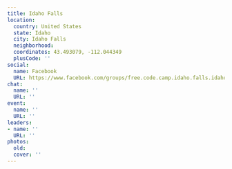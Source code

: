 ```yaml
---
title: Idaho Falls
location:
  country: United States
  state: Idaho
  city: Idaho Falls
  neighborhood: 
  coordinates: 43.493079, -112.044349
  plusCode: ''
social:
  name: Facebook
  URL: https://www.facebook.com/groups/free.code.camp.idaho.falls.idaho
chat:
  name: ''
  URL: ''
event:
  name: ''
  URL: ''
leaders:
- name: ''
  URL: ''
photos:
  old: 
  cover: ''
---
```

